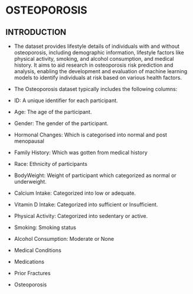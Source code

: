 # OSTEOPOROSIS
## INTRODUCTION
- The dataset provides lifestyle details of individuals with and without osteoporosis, including demographic information, lifestyle factors like physical activity, smoking, and alcohol consumption, and medical history. It aims to aid research in osteoporosis risk prediction and analysis, enabling the development and evaluation of machine learning models to identify individuals at risk based on various health factors.
- The Osteoporosis dataset typically includes the following columns:

- ID: A unique identifier for each participant.

- Age: The age of the participant.

- Gender: The gender of the participant.

- Hormonal Changes: Which is categorised into normal and  post menopausal

- Family History: Which was gotten from medical history

- Race:  Ethnicity of participants

- BodyWeight: Weight of participant which categorized as normal or underweight.

- Calcium Intake: Categorized into low or adequate.

- Vitamin D Intake: Categorized into sufficient or Insufficient.

- Physical Activity: Categorized into sedentary or active.

- Smoking: Smoking status

- Alcohol Consumption: Moderate or None

- Medical Conditions

- Medications

- Prior Fractures

- Osteoporosis
